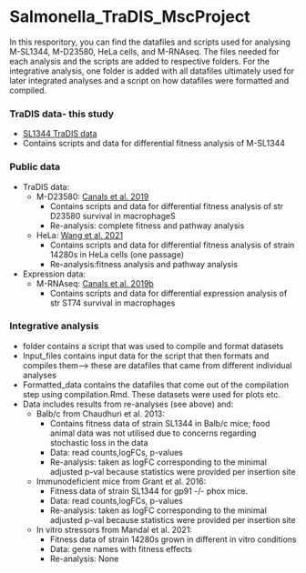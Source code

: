 # Salmonella_TraDIS_MscProject

In this resporitory,  you can find the datafiles and scripts used for analysing M-SL1344, M-D23580, HeLa cells, and M-RNAseq. The files needed for each analysis and the scripts are added to respective folders.
For the integrative analysis, one folder is added with all datafiles ultimately used for later integrated analyses and a script on how datafiles were formatted and compiled.

### TraDIS data- this study
- [SL1344 TraDIS data](M_SL1344)
- Contains scripts and data for differential fitness analysis of M-SL1344
### Public data
- TraDIS data:
    - M-D23580: [Canals et al. 2019](M_D23580)
        - Contains scripts and data for differential fitness analysis of str D23580 survival in macrophageS
        - Re-analysis: complete fitness and pathway analysis
    - HeLa: [Wang et al. 2021](HeLa) 
        - Contains scripts and data for differential fitness analysis of strain 14280s in HeLa cells (one passage)
        - Re-analysis:fitness analysis and pathway analysis
- Expression data:
    - M-RNAseq: [Canals et al. 2019b](M-RNAseq)
        - Contains scripts and data for differential expression analysis of str ST74 survival in macrophages
### Integrative analysis
- folder contains a script that was used to compile and format datasets
- Input_files contains input data for the script that then formats and compiles them--> these are datafiles that came from different individual analyses
- Formatted_data contains the datafiles that come out of the compilation step using compilation.Rmd. These datasets were used for plots etc.
- Data includes results from re-analyses (see above) and:
  - Balb/c from Chaudhuri et al. 2013:
      - Contains fitness data of strain SL1344 in Balb/c mice; food animal data was not utilised due to concerns regarding stochastic loss in the data
      - Data: read counts,logFCs, p-values
      - Re-analysis: taken as logFC corresponding to the minimal adjusted p-val because statistics were provided per insertion site
  - Immunodeficient mice from Grant et al. 2016:
      - Fitness data of strain SL1344 for gp91 -/- phox mice.
      - Data: read counts,logFCs, p-values
      - Re-analysis: taken as logFC corresponding to the minimal adjusted p-val because statistics were provided per insertion site
  - In vitro stressors from Mandal et al. 2021:
      - Fitness data of strain 14280s grown in different in vitro conditions
      - Data: gene names with fitness effects
      - Re-analysis: None

